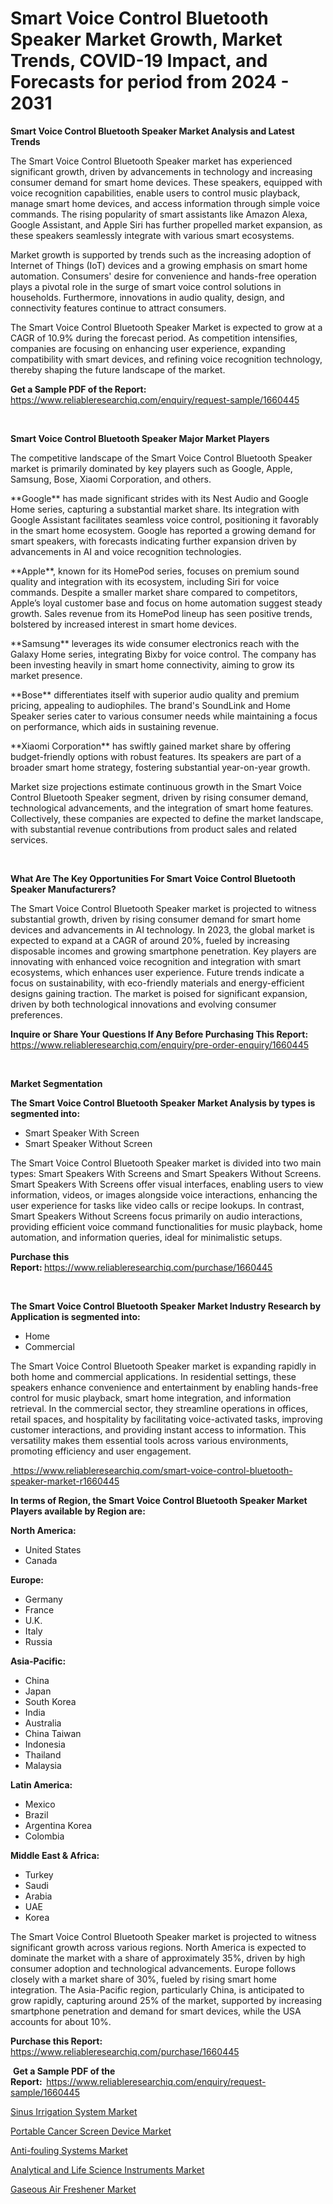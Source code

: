 <p><h1>Smart Voice Control Bluetooth Speaker Market Growth, Market Trends, COVID-19 Impact, and Forecasts for period from 2024 - 2031</h1></p><p><strong>Smart Voice Control Bluetooth Speaker Market Analysis and Latest Trends</strong></p>
<p><p>The Smart Voice Control Bluetooth Speaker market has experienced significant growth, driven by advancements in technology and increasing consumer demand for smart home devices. These speakers, equipped with voice recognition capabilities, enable users to control music playback, manage smart home devices, and access information through simple voice commands. The rising popularity of smart assistants like Amazon Alexa, Google Assistant, and Apple Siri has further propelled market expansion, as these speakers seamlessly integrate with various smart ecosystems.</p><p>Market growth is supported by trends such as the increasing adoption of Internet of Things (IoT) devices and a growing emphasis on smart home automation. Consumers' desire for convenience and hands-free operation plays a pivotal role in the surge of smart voice control solutions in households. Furthermore, innovations in audio quality, design, and connectivity features continue to attract consumers.</p><p>The Smart Voice Control Bluetooth Speaker Market is expected to grow at a CAGR of 10.9% during the forecast period. As competition intensifies, companies are focusing on enhancing user experience, expanding compatibility with smart devices, and refining voice recognition technology, thereby shaping the future landscape of the market.</p></p>
<p><strong>Get a Sample PDF of the Report:&nbsp;</strong> <a href="https://www.reliableresearchiq.com/enquiry/request-sample/1660445?utm_campaign=1094&utm_medium=2&utm_source=Github&utm_content=ia&utm_term=26102024&utm_id=smart-voice-control-bluetooth-speaker">https://www.reliableresearchiq.com/enquiry/request-sample/1660445</a></p>
<p>&nbsp;</p>
<p><strong>Smart Voice Control Bluetooth Speaker Major Market Players</strong></p>
<p><p>The competitive landscape of the Smart Voice Control Bluetooth Speaker market is primarily dominated by key players such as Google, Apple, Samsung, Bose, Xiaomi Corporation, and others. </p><p>**Google** has made significant strides with its Nest Audio and Google Home series, capturing a substantial market share. Its integration with Google Assistant facilitates seamless voice control, positioning it favorably in the smart home ecosystem. Google has reported a growing demand for smart speakers, with forecasts indicating further expansion driven by advancements in AI and voice recognition technologies.</p><p>**Apple**, known for its HomePod series, focuses on premium sound quality and integration with its ecosystem, including Siri for voice commands. Despite a smaller market share compared to competitors, Apple’s loyal customer base and focus on home automation suggest steady growth. Sales revenue from its HomePod lineup has seen positive trends, bolstered by increased interest in smart home devices.</p><p>**Samsung** leverages its wide consumer electronics reach with the Galaxy Home series, integrating Bixby for voice control. The company has been investing heavily in smart home connectivity, aiming to grow its market presence. </p><p>**Bose** differentiates itself with superior audio quality and premium pricing, appealing to audiophiles. The brand's SoundLink and Home Speaker series cater to various consumer needs while maintaining a focus on performance, which aids in sustaining revenue.</p><p>**Xiaomi Corporation** has swiftly gained market share by offering budget-friendly options with robust features. Its speakers are part of a broader smart home strategy, fostering substantial year-on-year growth.</p><p>Market size projections estimate continuous growth in the Smart Voice Control Bluetooth Speaker segment, driven by rising consumer demand, technological advancements, and the integration of smart home features. Collectively, these companies are expected to define the market landscape, with substantial revenue contributions from product sales and related services.</p></p>
<p>&nbsp;</p>
<p><strong>What Are The Key Opportunities For Smart Voice Control Bluetooth Speaker Manufacturers?</strong></p>
<p><p>The Smart Voice Control Bluetooth Speaker market is projected to witness substantial growth, driven by rising consumer demand for smart home devices and advancements in AI technology. In 2023, the global market is expected to expand at a CAGR of around 20%, fueled by increasing disposable incomes and growing smartphone penetration. Key players are innovating with enhanced voice recognition and integration with smart ecosystems, which enhances user experience. Future trends indicate a focus on sustainability, with eco-friendly materials and energy-efficient designs gaining traction. The market is poised for significant expansion, driven by both technological innovations and evolving consumer preferences.</p></p>
<p><strong>Inquire or Share Your Questions If Any Before Purchasing This Report:</strong> <a href="https://www.reliableresearchiq.com/enquiry/pre-order-enquiry/1660445?utm_campaign=1094&utm_medium=2&utm_source=Github&utm_content=ia&utm_term=26102024&utm_id=smart-voice-control-bluetooth-speaker">https://www.reliableresearchiq.com/enquiry/pre-order-enquiry/1660445</a></p>
<p>&nbsp;</p>
<p><strong>Market Segmentation</strong></p>
<p><strong>The Smart Voice Control Bluetooth Speaker Market Analysis by types is segmented into:</strong></p>
<p><ul><li>Smart Speaker With Screen</li><li>Smart Speaker Without Screen</li></ul></p>
<p><p>The Smart Voice Control Bluetooth Speaker market is divided into two main types: Smart Speakers With Screens and Smart Speakers Without Screens. Smart Speakers With Screens offer visual interfaces, enabling users to view information, videos, or images alongside voice interactions, enhancing the user experience for tasks like video calls or recipe lookups. In contrast, Smart Speakers Without Screens focus primarily on audio interactions, providing efficient voice command functionalities for music playback, home automation, and information queries, ideal for minimalistic setups.</p></p>
<p><strong>Purchase this Report:&nbsp;</strong><a href="https://www.reliableresearchiq.com/purchase/1660445?utm_campaign=1094&utm_medium=2&utm_source=Github&utm_content=ia&utm_term=26102024&utm_id=smart-voice-control-bluetooth-speaker">https://www.reliableresearchiq.com/purchase/1660445</a></p>
<p>&nbsp;</p>
<p><strong>The Smart Voice Control Bluetooth Speaker Market Industry Research by Application is segmented into:</strong></p>
<p><ul><li>Home</li><li>Commercial</li></ul></p>
<p><p>The Smart Voice Control Bluetooth Speaker market is expanding rapidly in both home and commercial applications. In residential settings, these speakers enhance convenience and entertainment by enabling hands-free control for music playback, smart home integration, and information retrieval. In the commercial sector, they streamline operations in offices, retail spaces, and hospitality by facilitating voice-activated tasks, improving customer interactions, and providing instant access to information. This versatility makes them essential tools across various environments, promoting efficiency and user engagement.</p></p>
<p><a href="https://www.reliableresearchiq.com/smart-voice-control-bluetooth-speaker-market-r1660445?utm_campaign=1094&utm_medium=2&utm_source=Github&utm_content=ia&utm_term=26102024&utm_id=smart-voice-control-bluetooth-speaker">&nbsp;https://www.reliableresearchiq.com/smart-voice-control-bluetooth-speaker-market-r1660445</a></p>
<p><strong>In terms of Region, the Smart Voice Control Bluetooth Speaker Market Players available by Region are:</strong></p>
<p>
    <p> <strong> North America: </strong>
        <ul>
            <li>United States</li>
            <li>Canada</li>
        </ul>
        </p> 
    <p> <strong> Europe: </strong>
        <ul>
            <li>Germany</li>
            <li>France</li>
            <li>U.K.</li>
            <li>Italy</li>
            <li>Russia</li>
        </ul>
        </p> 
    <p> <strong> Asia-Pacific: </strong>
        <ul>
            <li>China</li>
            <li>Japan</li>
            <li>South Korea</li>
            <li>India</li>
            <li>Australia</li>
            <li>China Taiwan</li>
            <li>Indonesia</li>
            <li>Thailand</li>
            <li>Malaysia</li>
        </ul>
        </p> 
    <p> <strong> Latin America: </strong>
        <ul>
            <li>Mexico</li>
            <li>Brazil</li>
            <li>Argentina Korea</li>
            <li>Colombia</li>
        </ul>
        </p> 
    <p> <strong> Middle East & Africa: </strong>
        <ul>
            <li>Turkey</li>
            <li>Saudi</li>
            <li>Arabia</li>
            <li>UAE</li>
            <li>Korea</li>
        </ul>
    </p>
    </p>
<p><p>The Smart Voice Control Bluetooth Speaker market is projected to witness significant growth across various regions. North America is expected to dominate the market with a share of approximately 35%, driven by high consumer adoption and technological advancements. Europe follows closely with a market share of 30%, fueled by rising smart home integration. The Asia-Pacific region, particularly China, is anticipated to grow rapidly, capturing around 25% of the market, supported by increasing smartphone penetration and demand for smart devices, while the USA accounts for about 10%.</p></p>
<p><strong>Purchase this Report: </strong><a href="https://www.reliableresearchiq.com/purchase/1660445?utm_campaign=1094&utm_medium=2&utm_source=Github&utm_content=ia&utm_term=26102024&utm_id=smart-voice-control-bluetooth-speaker">https://www.reliableresearchiq.com/purchase/1660445</a></p>
<p>&nbsp;<strong>Get a Sample PDF of the Report:&nbsp;&nbsp;</strong><a href="https://www.reliableresearchiq.com/enquiry/request-sample/1660445?utm_campaign=1094&utm_medium=2&utm_source=Github&utm_content=ia&utm_term=26102024&utm_id=smart-voice-control-bluetooth-speaker">https://www.reliableresearchiq.com/enquiry/request-sample/1660445</a></p>
<p><strong></strong></p>
<p><p><a href="https://www.linkedin.com/pulse/sinus-irrigation-system-market-essentials-key-players-demand-aewyf?utm_campaign=1094&utm_medium=2&utm_source=Github&utm_content=ia&utm_term=26102024&utm_id=smart-voice-control-bluetooth-speaker">Sinus Irrigation System Market</a></p><p><a href="https://www.linkedin.com/pulse/emerging-opportunities-challenges-global-portable-cancer-screen-vqg0f?utm_campaign=1094&utm_medium=2&utm_source=Github&utm_content=ia&utm_term=26102024&utm_id=smart-voice-control-bluetooth-speaker">Portable Cancer Screen Device Market</a></p><p><a href="https://issuu.com/reportprime-2/docs/anti-fouling-systems-market-size-20_60485c16898301?utm_campaign=1094&utm_medium=2&utm_source=Github&utm_content=ia&utm_term=26102024&utm_id=smart-voice-control-bluetooth-speaker">Anti-fouling Systems Market</a></p><p><a href="https://issuu.com/reportprime-2/docs/analytical-and-life-science-instrum_3b295adea6adb9?utm_campaign=1094&utm_medium=2&utm_source=Github&utm_content=ia&utm_term=26102024&utm_id=smart-voice-control-bluetooth-speaker">Analytical and Life Science Instruments Market</a></p><p><a href="https://github.com/rieuydbalon3b/Market-Research-Report-List-1/blob/main/gaseous-air-freshener-market.md?utm_campaign=1094&utm_medium=2&utm_source=Github&utm_content=ia&utm_term=26102024&utm_id=smart-voice-control-bluetooth-speaker">Gaseous Air Freshener Market</a></p></p>